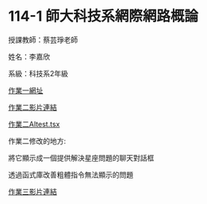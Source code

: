 # 114-1 師大科技系網際網路概論

授課教師：蔡芸琤老師

姓名：李嘉欣

系級：科技系2年級

[作業一網址](https://41371115h-dot.github.io/project-one/Index.html)

[作業二影片連結](https://youtu.be/im9UKTA_Oic)

[作業二AItest.tsx](https://github.com/41371115h-dot/class-tuesday2-4/blob/main/AItest.tsx)

作業二修改的地方:

將它顯示成一個提供解決星座問題的聊天對話框

透過函式庫改善粗體指令無法顯示的問題

[作業三影片連結]()
